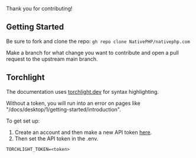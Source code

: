 Thank you for contributing!

## Getting Started

Be sure to fork and clone the repo: `gh repo clone NativePHP/nativephp.com`

Make a branch for what change you want to contribute and open a pull request to the upstream main branch.

## Torchlight

The documentation uses [torchlight.dev](torchlight.dev) for syntax highlighting.

Without a token, you will run into an error on pages like "/docs/desktop/1/getting-started/introduction".

To get set up:

1. Create an account and then make a new API token [here](https://torchlight.dev/account/api-tokens).
2. Then set the API token in the .env.

```
TORCHLIGHT_TOKEN=<token>
```
